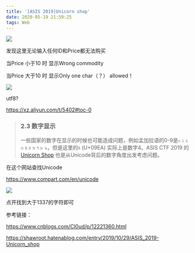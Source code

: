 ```yaml
---
title: '[ASIS 2019]Unicorn shop'
date: 2020-05-19 21:59:25
tags: Web
---
```


![](image-20200519215130151.png)

发现这里无论输入任何ID和Price都无法购买

当Price 小于10 时 显示Wrong commodity

当Price 大于10 时 显示Only one char（？） allowed！

![](image-20200519215322998.png)

utf8?

https://xz.aliyun.com/t/5402#toc-0

> ### 2.3 数字显示
>
> 一些国家的数字在显示的时候也可能造成问题，例如孟加拉语的0-9是০ ১ ২ ৩ ৪ ৫ ৬ ৭ ৮ ৯，但是这里的৪ (U+09EA) 实际上是数字4。ASIS CTF 2019 的 [Unicorn Shop](https://xz.aliyun.com/t/(https://github.com/hyperreality/ctf-writeups/tree/master/2019-asis)) 也是从Unicode背后的数字角度出发考虑问题。

在这个网站查找Unicode 

https://www.compart.com/en/unicode

![](image-20200519215746992.png)

点开找到大于1337的字符即可

参考链接：

https://www.cnblogs.com/Cl0ud/p/12221360.html

https://shawroot.hatenablog.com/entry/2019/10/29/ASIS_2019-Unicorn_shop